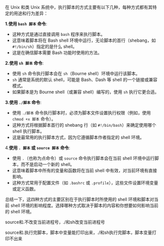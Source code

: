 在 Unix 和类 Unix 系统中，执行脚本的方式主要有以下几种，每种方式都有其特定的用途和行为差异：

**1.使用 `bash 脚本` 命令**:
   - 这种方式是通过直接调用 `bash` 程序来执行脚本。
   - 这意味着脚本将在 Bash shell 环境中运行，无论脚本的首行（shebang，如 `#!/bin/sh`）指定的是什么 shell。
   - 这是在确信脚本需要 Bash 功能时使用的方法。

**2.使用 `sh 脚本` 命令**:
   - 使用 `sh` 命令执行脚本会在 `sh`（Bourne shell）环境中运行该脚本。
   - `sh` 通常是系统的默认 shell，可能是 Bash、Dash 等 shell 的一个链接或兼容模式。
   - 如果脚本是为 Bourne shell（或兼容 shell）编写的，使用 `sh` 执行它更合适。

**3.使用 `./脚本` 命令**:
   - 使用 `./脚本` 命令执行脚本时，必须为脚本文件设置执行权限（例如，使用 `chmod +x 脚本` 命令）。
   - 这种方式将根据脚本首行的 shebang 行（如 `#!/bin/bash`）来确定使用哪个 shell 执行脚本。
   - 这是最常用的执行脚本方式，因为它遵循脚本作者指定的 shell 环境。

4.**使用 `. 脚本` 或 `source 脚本` 命令**:
   - 使用 `.`（也称为点命令）或 `source` 命令执行脚本会在当前 shell 环境中运行脚本，而不是启动一个新的 shell。
   - 这意味着脚本中所有的变量和函数将在当前 shell 中有效，对当前环境有直接影响。
   - 这种方式常用于配置文件（如 `.bashrc` 或 `.profile`），这些文件设置环境变量或定义函数。

总结一下，这四种方式的主要区别在于执行脚本时所使用的 shell 环境和脚本对当前 shell 环境的影响程度。选择哪种方式取决于脚本的内容和你想要如何影响当前的 shell 环境。

source和.不改变当前进程号，./和sh改变当前进程号

source和.执行完脚本，脚本中变量能打印出来，./和sh执行完脚本，脚本变量打印不出来